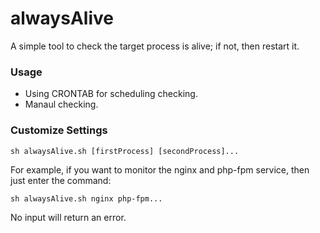 # alwaysAlive

 A simple tool to check the target process is alive; if not, then restart it.

### Usage

- Using CRONTAB for scheduling checking.
- Manaul checking.

### Customize Settings

```
sh alwaysAlive.sh [firstProcess] [secondProcess]...
```

For example, if you want to monitor the nginx and php-fpm service, then just enter the command:

```
sh alwaysAlive.sh nginx php-fpm...
```

No input will return an error.
